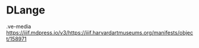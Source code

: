 # DLange

 .ve-media https://iiif.mdpress.io/v3/https://iiif.harvardartmuseums.org/manifests/object/158971 